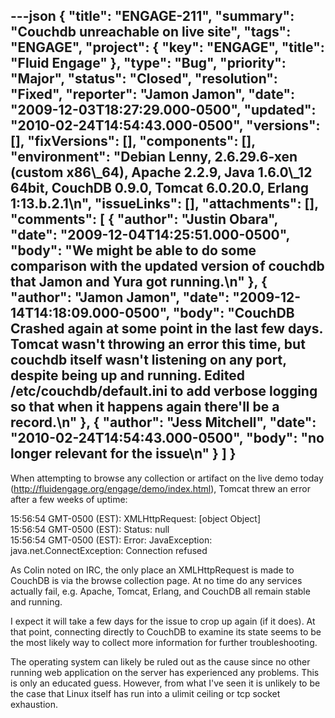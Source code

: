 ---json
{
  "title": "ENGAGE-211",
  "summary": "Couchdb unreachable on live site",
  "tags": "ENGAGE",
  "project": {
    "key": "ENGAGE",
    "title": "Fluid Engage"
  },
  "type": "Bug",
  "priority": "Major",
  "status": "Closed",
  "resolution": "Fixed",
  "reporter": "Jamon Jamon",
  "date": "2009-12-03T18:27:29.000-0500",
  "updated": "2010-02-24T14:54:43.000-0500",
  "versions": [],
  "fixVersions": [],
  "components": [],
  "environment": "Debian Lenny, 2.6.29.6-xen (custom x86\\_64), Apache 2.2.9, Java 1.6.0\\_12 64bit, CouchDB 0.9.0, Tomcat 6.0.20.0, Erlang 1:13.b.2.1\n",
  "issueLinks": [],
  "attachments": [],
  "comments": [
    {
      "author": "Justin Obara",
      "date": "2009-12-04T14:25:51.000-0500",
      "body": "We might be able to do some comparison with the updated version of couchdb that Jamon and Yura got running.\n"
    },
    {
      "author": "Jamon Jamon",
      "date": "2009-12-14T14:18:09.000-0500",
      "body": "CouchDB Crashed again at some point in the last few days. Tomcat wasn't throwing an error this time, but couchdb itself wasn't listening on any port, despite being up and running. Edited /etc/couchdb/default.ini to add verbose logging so that when it happens again there'll be a record.\n"
    },
    {
      "author": "Jess Mitchell",
      "date": "2010-02-24T14:54:43.000-0500",
      "body": "no longer relevant for the issue\n"
    }
  ]
}
---
When attempting to browse any collection or artifact on the live demo today (<http://fluidengage.org/engage/demo/index.html>), Tomcat threw an error after a few weeks of uptime:

15:56:54 GMT-0500 (EST):  XMLHttpRequest: \[object Object]\
15:56:54 GMT-0500 (EST):  Status: null\
15:56:54 GMT-0500 (EST):  Error: JavaException: java.net.ConnectException: Connection refused

As Colin noted on IRC, the only place an XMLHttpRequest is made to CouchDB is via the browse collection page. At no time do any services actually fail, e.g. Apache, Tomcat, Erlang, and CouchDB all remain stable and running.

I expect it will take a few days for the issue to crop up again (if it does). At that point, connecting directly to CouchDB to examine its state seems to be the most likely way to collect more information for further troubleshooting.

The operating system can likely be ruled out as the cause since no other running web application on the server has experienced any problems. This is only an educated guess. However, from what I've seen it is unlikely to be the case that Linux itself has run into a ulimit ceiling or tcp socket exhaustion.

        
